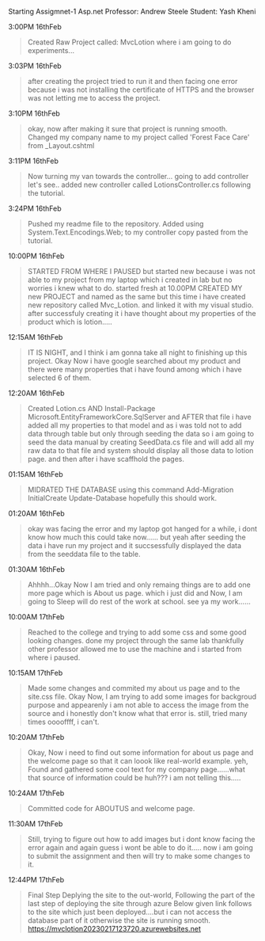 ﻿Starting Assigmnet-1
Asp.net
Professor: Andrew Steele
Student: Yash Kheni

3:00PM 16thFeb
>Created Raw Project called: MvcLotion
where i am going to do experiments...

3:03PM 16thFeb
>after creating the project tried to run it and then facing one error because i was not installing the certificate of HTTPS and the browser was not letting me to access the project.

3:10PM 16thFeb
>okay, now after making it sure that project is running smooth.
Changed my company name to my project called 'Forest Face Care' from _Layout.cshtml

3:11PM 16thFeb
>Now turning my van towards the controller...
going to add controller let's see..
added new controller called LotionsController.cs following the tutorial.

3:24PM 16thFeb
>Pushed my readme file to the repository.
Added using System.Text.Encodings.Web; to my controller copy pasted from the tutorial.

10:00PM 16thFeb
>STARTED FROM WHERE I PAUSED but started new because i was not able to my project from my laptop which i created in lab
but no worries i knew what to do.
started fresh at 10.00PM CREATED MY new PROJECT and named as the same but this time i have created new repository called Mvc_Lotion. and linked it with my visual studio.
after successfuly creating it i have thought about my properties of the product which is lotion.....

12:15AM 16thFeb
>IT IS NIGHT, and I think i am gonna take all night to finishing up this project. Okay Now i have google searched about my product and there were many properties that i have found among which i have selected 6 of them.


12:20AM 16thFeb
>Created Lotion.cs AND
Install-Package Microsoft.EntityFrameworkCore.SqlServer
and AFTER that file i have added all my properties to that model and as i was told not to add data through table but only through seeding the data so i am going to seed the data manual by creating SeedData.cs file and will add all my raw data to that file and system should display all those data to lotion page.
and then after i have scaffhold the pages.

01:15AM 16thFeb

>MIDRATED THE DATABASE using this command
Add-Migration InitialCreate
Update-Database
hopefully this should work.

01:20AM 16thFeb
>okay was facing the error and my laptop got hanged for a while, i dont know how much this could take now......
but yeah after seeding the data i have run my project and it succsessfully displayed the data from the seeddata file to the table.

01:30AM 16thFeb
>Ahhhh...Okay Now I am tried and only remaing things are to add one more page which is About us page. which i just did
and Now, I am going to Sleep will do rest of the work at school.
see ya my work......


10:00AM 17thFeb
>Reached to the college and trying to add some css and some good looking changes. done my project through the same lab thankfully other professor allowed me to use the machine and i started from where i paused.

10:15AM 17thFeb
>Made some changes and commited my about us page and to the site.css file.
Okay Now, I am trying to add some images for backgroud purpose and appearenly i am not able to access the image from the source and i honestly don't know what that error is.
still, tried many times ooooffff, i can't.

10:20AM 17thFeb
>Okay, Now i need to find out some information for about us page and the welcome page so that it can loook like real-world example.
yeh, Found and gathered some cool text for my company page......what that source of information could be huh??? i am not telling this.....

10:24AM 17thFeb
>Committed code for ABOUTUS and welcome page.

11:30AM 17thFeb
>Still, trying to figure out how to add images but i dont know facing the error again and again guess i wont be able to do it.....
now i am going to submit the assignment and then will try to make some changes to it.


12:44PM 17thFeb
>Final Step Deplying the site to the out-world, Following the part of the last step of deploying the site through azure
>Below given link follows to the site which just been deployed....but i can not access the database part of it otherwise the site is running smooth.
https://mvclotion20230217123720.azurewebsites.net
